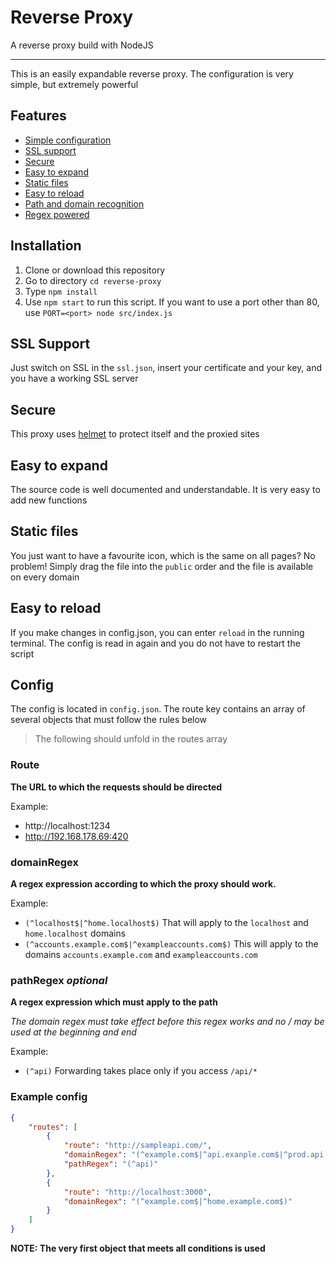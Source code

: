 # Reverse Proxy
A reverse proxy build with NodeJS
***
This is an easily expandable reverse proxy. The configuration is very simple, but extremely powerful

## Features
 - [Simple configuration](#config)
 - [SSL support](#ssl-support)
 - [Secure](#secure)
 - [Easy to expand](#easy-to-expand)
 - [Static files](#static-files)
 - [Easy to reload](#easy-to-reload)
 - [Path and domain recognition](#config)
 - [Regex powered](#config)

## Installation
 1. Clone or download this repository
 2. Go to directory `cd reverse-proxy`
 3. Type `npm install`
 4. Use `npm start` to run this script. If you want to use a port other than 80, use `PORT=<port> node src/index.js`

## SSL Support
Just switch on SSL in the `ssl.json`, insert your certificate and your key, and you have a working SSL server

## Secure
This proxy uses [helmet](https://github.com/helmetjs/helmet) to protect itself and the proxied sites

## Easy to expand
The source code is well documented and understandable. It is very easy to add new functions

## Static files
You just want to have a favourite icon, which is the same on all pages? No problem! Simply drag the file into the `public` order and the file is available on every domain
 
## Easy to reload
If you make changes in config.json, you can enter `reload` in the running terminal. The config is read in again and you do not have to restart the script

## Config
The config is located in `config.json`. The route key contains an array of several objects that must follow the rules below
> The following should unfold in the routes array

### Route
**The URL to which the requests should be directed**

Example:
 - http://localhost:1234
 - http://192.168.178.69:420

### domainRegex
**A regex expression according to which the proxy should work.**

Example:
 - `(^localhost$|^home.localhost$)` That will apply to the `localhost` and `home.localhost` domains
 - `(^accounts.example.com$|^exampleaccounts.com$)` This will apply to the domains `accounts.example.com` and `exampleaccounts.com`
 
### pathRegex *optional*
**A regex expression which must apply to the path**

*The domain regex must take effect before this regex works and no / may be used at the beginning and end*

Example:
 - `(^api)` Forwarding takes place only if you access `/api/*`

### Example config
```json
{
    "routes": [
        {
            "route": "http://sampleapi.com/",
            "domainRegex": "(^example.com$|^api.exanple.com$|^prod.api.example.com$)",
            "pathRegex": "(^api)"
        },
        {
            "route": "http://localhost:3000",
            "domainRegex": "(^example.com$|^home.example.com$)"
        }
    ]
}
```

**NOTE: The very first object that meets all conditions is used**
